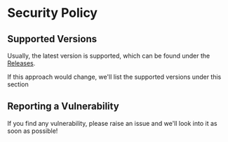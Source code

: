# Security Policy

## Supported Versions

Usually, the latest version is supported, which can be found under the [Releases](https://github.com/cloudera/terraform-provider-cdp/releases "releases").

If this approach would change, we'll list the supported versions under this section

## Reporting a Vulnerability

If you find any vulnerability, please raise an issue and we'll look into it as soon as possible!
